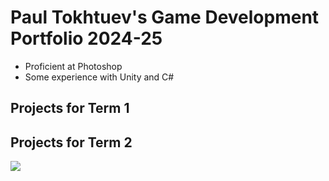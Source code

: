 # Paul Tokhtuev's Game Development Portfolio 2024-25
* Proficient at Photoshop
* Some experience with Unity and C#

## Projects for Term 1

## Projects for Term 2

![](https://www.operationkindness.org/wp-content/uploads/blog-kitten-nursery-operation-kindness.jpg)
